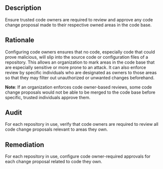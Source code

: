 ## Description

Ensure trusted code owners are required to review and approve any code change proposal made to their respective owned areas in the code base.

## Rationale

Configuring code owners ensures that no code, especially code that could prove malicious, will slip into the source code or configuration files of a repository. This allows an organization to mark areas in the code base that are especially sensitive or more prone to an attack. It can also enforce review by specific individuals who are designated as owners to those areas so that they may filter out unauthorized or unwanted changes beforehand.

**Note**: If an organization enforces code owner-based reviews, some code change proposals would not be able to be merged to the code base before specific, trusted individuals approve them.

## Audit

For each repository in use, verify that code owners are required to review all code change proposals relevant to areas they own.

## Remediation

For each repository in use, configure code owner-required approvals for each change proposal related to code they own.
